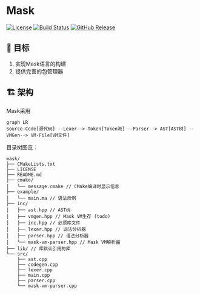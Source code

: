 # Mask
<!-- 徽章 -->
[![License](https://img.shields.io/github/license/zhanghaoxvan/mask.svg)](https://github.com/zhanghaoxvan/mask)
[![Build Status](https://img.shields.io/cirrus/github/zhanghaoxvan/mask)](https://github.com/zhanghaoxvan/mask/actions)
[![GitHub Release](https://img.shields.io/github/v/release/zhanghaoxvan/mask)](https://github.com/zhanghaoxvan/mask/releases)

## :rocket: 目标

1. 实现Mask语言的构建
2. 提供完善的包管理器

## :building_construction: 架构

Mask采用
```mermaid
graph LR
Source-Code[源代码] --Lexer--> Token[Token流] --Parser--> AST[AST树] --VMGen--> VM-File[VM文件]

```
目录树图览：
```
mask/
├── CMakeLists.txt
├── LICENSE
├── README.md
├── cmake/
│   └── message.cmake // CMake编译时显示信息
├── example/
│   └── main.ma // 语法示例
├── inc/
│   ├── ast.hpp // AST树
│   ├── vmgen.hpp // Mask VM生存 (todo)
│   ├── inc.hpp // 必须库文件
│   ├── lexer.hpp // 词法分析器
│   ├── parser.hpp // 语法分析器
│   └── mask-vm-parser.hpp // Mask VM解析器
├── lib/ // 库默认引用的库
└── src/
    ├── ast.cpp
    ├── codegen.cpp
    ├── lexer.cpp
    ├── main.cpp
    ├── parser.cpp
    └── mask-vm-parser.cpp
```
